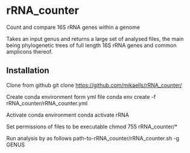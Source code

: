 # rRNA_counter
Count and compare 16S rRNA genes within a genome

Takes an input genus and returns a large set of analysed files, the main being phylogenetic trees of full length 16S rRNA genes and common amplicons thereof.


## Installation

Clone from github
git clone https://github.com/mikaells/rRNA_counter/

Create conda environment form yml file
conda env create -f rRNA_counter/rRNA_counter.yml

Activate conda environment
conda activate rRNA

Set permissions of files to be executable
chmod 755 rRNA_counter/*

Run analysis by as follows
path-to-rRNA_counter/rRNA_counter.sh -g GENUS
